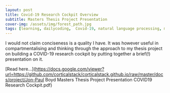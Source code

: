 ```yaml
---
layout: post
title: Covid-19 Research Cockpit Overview
subtitle: Masters Thesis Project Presentation
cover-img: /assets/img/forest_path.jpg
tags: [learning, dailycoding,  Covid-19, natural language processing, machinelearning, datascience]
---
```

I would not claim conciseness is a quality I have. It was however useful in compartmentalising and thinking through the 
approach to my thesis project on building a COVID-19 research cockpit by putting together a brief(!) presentation on it. 

[Read here...](https://docs.google.com/viewer?url=https://github.com/corticalstack/corticalstack.github.io/raw/master/docs/project/Jon-Paul Boyd Masters Thesis Project Presentation COVID19 Research Cockpit.pdf)